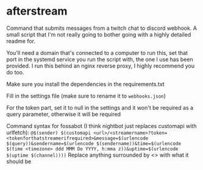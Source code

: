 # afterstream
Command that submits messages from a twitch chat to discord webhook. 
A small script that I'm not really going to bother going with a highly detailed readme for.

You'll need a domain that's connected to a computer to run this, set that port in the systemd service you run the script with, the one I use has been provided. I run this behind an nginx reverse proxy, I highly recommend you do too.

Make sure you install the dependencies in the requirements.txt

Fill in the settings file (make sure to rename it to `webhooks.json`)

For the token part, set it to null in the settings and it won't be required as a query parameter, otherwise it will be required

Command syntax for fossabot (I think nightbot just replaces customapi with urlfetch):
`@$(sender) $(customapi <url>/<streamername>?token=<tokenforthatstreamerifrequired>&message=$(urlencode $(query))&sendername=$(urlencode $(sendername))&time=$(urlencode $(time <timezone> ddd MMM Do YYYY, h:mma z))&uptime=$(urlencode $(uptime $(channel))))`
Replace anything surrounded by <> with what it should be
